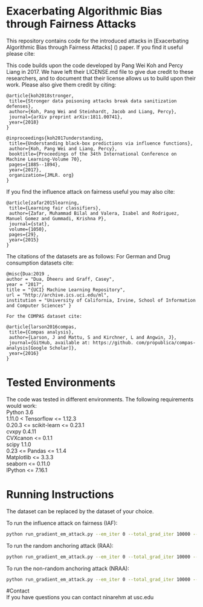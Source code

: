 # Exacerbating Algorithmic Bias through Fairness Attacks
This repository contains code for the introduced attacks in [Exacerbating Algorithmic Bias through Fairness Attacks] () paper. If you find it useful please cite:

This code builds upon the code developed by Pang Wei Koh and Percy Liang in 2017. We have left their LICENSE.md file to give due credit to these researchers, and to document that their license allows us to build upon their work. Please also give them credit by citing:
 ```
@article{koh2018stronger,
  title={Stronger data poisoning attacks break data sanitization defenses},
  author={Koh, Pang Wei and Steinhardt, Jacob and Liang, Percy},
  journal={arXiv preprint arXiv:1811.00741},
  year={2018}
}
 ```
 ```
@inproceedings{koh2017understanding,
  title={Understanding black-box predictions via influence functions},
  author={Koh, Pang Wei and Liang, Percy},
  booktitle={Proceedings of the 34th International Conference on Machine Learning-Volume 70},
  pages={1885--1894},
  year={2017},
  organization={JMLR. org}
}
 ```

If you find the influence attack on fairness useful you may also cite:
 ```
@article{zafar2015learning,
  title={Learning fair classifiers},
  author={Zafar, Muhammad Bilal and Valera, Isabel and Rodriguez, Manuel Gomez and Gummadi, Krishna P},
  journal={stat},
  volume={1050},
  pages={29},
  year={2015}
}
 ```
The citations of the datasets are as follows:
	For German and Drug consumption datasets cite:
 ```
@misc{Dua:2019 ,
author = "Dua, Dheeru and Graff, Casey",
year = "2017",
title = "{UCI} Machine Learning Repository",
url = "http://archive.ics.uci.edu/ml",
institution = "University of California, Irvine, School of Information and Computer Sciences" }
 ```
	For the COMPAS dataset cite:
 ```
@article{larson2016compas,
  title={Compas analysis},
  author={Larson, J and Mattu, S and Kirchner, L and Angwin, J},
  journal={GitHub, available at: https://github. com/propublica/compas-analysis[Google Scholar]},
  year={2016}
}
 ```
# Tested Environments 
The code was tested in different environments. The following requirements would work:  
Python 3.6  
1.11.0 < Tensorflow <= 1.12.3  
0.20.3 <= scikit-learn <= 0.23.1  
cvxpy 0.4.11  
CVXcanon <= 0.1.1  
scipy 1.1.0  
0.23 <= Pandas <= 1.1.4  
Matplotlib <= 3.3.3  
seaborn <= 0.11.0  
IPython <= 7.16.1  


# Running Instructions
The dataset can be replaced by the dataset of your choice.

To run the influence attack on fairness (IAF):
```bash
python run_gradient_em_attack.py --em_iter 0 --total_grad_iter 10000 --dataset german --use_slab --epsilon 0.1 --method IAF --sensitive_feature_idx 36 --sensitive_attr_filename german_group_label.npz
```

To run the random anchoring attack (RAA):
```bash
python run_gradient_em_attack.py --em_iter 0 --total_grad_iter 10000 --dataset german --use_slab --epsilon 0.1 --method RAA --sensitive_feature_idx 36 --sensitive_attr_filename german_group_label.npz
```

To run the non-random anchoring attack (NRAA):
```bash
python run_gradient_em_attack.py --em_iter 0 --total_grad_iter 10000 --dataset german --use_slab --epsilon 0.1 --method NRAA --sensitive_feature_idx 36 --sensitive_attr_filename german_group_label.npz
```

#Contact  
If you have questions you can contact ninarehm at usc.edu
